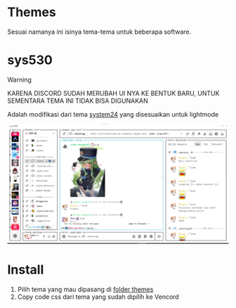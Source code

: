 # Themes
Sesuai namanya ini isinya tema-tema untuk beberapa software.



# sys530

> [!WARNING]  
> KARENA DISCORD SUDAH MERUBAH UI NYA KE BENTUK BARU, UNTUK SEMENTARA TEMA INI TIDAK BISA DIGUNAKAN
> 
Adalah modifikasi dari tema [system24](https://github.com/refact0r/system24) yang disesuaikan untuk lightmode

![screenshot](/assets/sys530.png)

# Install
1. Pilih tema yang mau dipasang di [folder themes](https://github.com/Wingky530/Discord-Theme/tree/main/Themes)
2. Copy code css dari tema yang sudah dipilih ke Vencord
